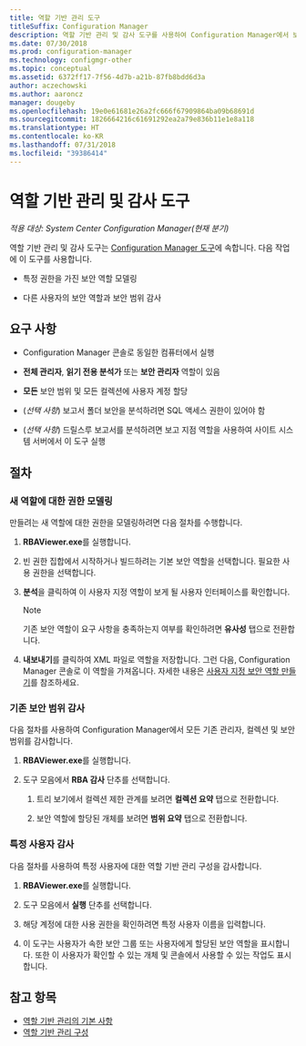 ```yaml
---
title: 역할 기반 관리 도구
titleSuffix: Configuration Manager
description: 역할 기반 관리 및 감사 도구를 사용하여 Configuration Manager에서 보안 역할 및 범위를 모델링하고 감사합니다.
ms.date: 07/30/2018
ms.prod: configuration-manager
ms.technology: configmgr-other
ms.topic: conceptual
ms.assetid: 6372ff17-7f56-4d7b-a21b-87fb8bdd6d3a
author: aczechowski
ms.author: aaroncz
manager: dougeby
ms.openlocfilehash: 19e0e61681e26a2fc666f67909864ba09b68691d
ms.sourcegitcommit: 1826664216c61691292ea2a79e836b11e1e8a118
ms.translationtype: HT
ms.contentlocale: ko-KR
ms.lasthandoff: 07/31/2018
ms.locfileid: "39386414"
---
```

# <a name="role-based-administration-and-auditing-tool"></a>역할 기반 관리 및 감사 도구

*적용 대상: System Center Configuration Manager(현재 분기)*

역할 기반 관리 및 감사 도구는 [Configuration Manager 도구](/sccm/core/support/tools)에 속합니다. 다음 작업에 이 도구를 사용합니다.

- 특정 권한을 가진 보안 역할 모델링  

- 다른 사용자의 보안 역할과 보안 범위 감사



## <a name="requirements"></a>요구 사항

- Configuration Manager 콘솔로 동일한 컴퓨터에서 실행  

- **전체 관리자**, **읽기 전용 분석가** 또는 **보안 관리자** 역할이 있음  

- **모든** 보안 범위 및 모든 컬렉션에 사용자 계정 할당  

- (*선택 사항*) 보고서 폴더 보안을 분석하려면 SQL 액세스 권한이 있어야 함  

- (*선택 사항*) 드릴스루 보고서를 분석하려면 보고 지점 역할을 사용하여 사이트 시스템 서버에서 이 도구 실행



## <a name="procedures"></a>절차


### <a name="model-permissions-for-a-new-role"></a>새 역할에 대한 권한 모델링

만들려는 새 역할에 대한 권한을 모델링하려면 다음 절차를 수행합니다. 

1. **RBAViewer.exe**를 실행합니다.  

2. 빈 권한 집합에서 시작하거나 빌드하려는 기본 보안 역할을 선택합니다. 필요한 사용 권한을 선택합니다.  

3. **분석**을 클릭하여 이 사용자 지정 역할이 보게 될 사용자 인터페이스를 확인합니다.  

    > [!Note]  
    > 기존 보안 역할이 요구 사항을 충족하는지 여부를 확인하려면 **유사성** 탭으로 전환합니다.  

4. **내보내기**를 클릭하여 XML 파일로 역할을 저장합니다. 그런 다음, Configuration Manager 콘솔로 이 역할을 가져옵니다. 자세한 내용은 [사용자 지정 보안 역할 만들기](/sccm/core/servers/deploy/configure/configure-role-based-administration#BKMK_CreateSecRole)를 참조하세요.


### <a name="audit-existing-security-scopes"></a>기존 보안 범위 감사

다음 절차를 사용하여 Configuration Manager에서 모든 기존 관리자, 컬렉션 및 보안 범위를 감사합니다.

1. **RBAViewer.exe**를 실행합니다.  

2. 도구 모음에서 **RBA 감사** 단추를 선택합니다.  

    1. 트리 보기에서 컬렉션 제한 관계를 보려면 **컬렉션 요약** 탭으로 전환합니다.  

    2. 보안 역할에 할당된 개체를 보려면 **범위 요약** 탭으로 전환합니다.  


### <a name="audit-a-specific-user"></a>특정 사용자 감사

다음 절차를 사용하여 특정 사용자에 대한 역할 기반 관리 구성을 감사합니다.

1. **RBAViewer.exe**를 실행합니다.  

2. 도구 모음에서 **실행** 단추를 선택합니다.  

3. 해당 계정에 대한 사용 권한을 확인하려면 특정 사용자 이름을 입력합니다.  

4. 이 도구는 사용자가 속한 보안 그룹 또는 사용자에게 할당된 보안 역할을 표시합니다. 또한 이 사용자가 확인할 수 있는 개체 및 콘솔에서 사용할 수 있는 작업도 표시합니다.  



## <a name="see-also"></a>참고 항목

- [역할 기반 관리의 기본 사항](/sccm/core/understand/fundamentals-of-role-based-administration)
- [역할 기반 관리 구성](/sccm/core/servers/deploy/configure/configure-role-based-administration)